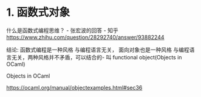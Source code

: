 # 1. 函数式对象




什么是函数式编程思维？ - 张宏波的回答 - 知乎
https://www.zhihu.com/question/28292740/answer/93882244


结论: 函数式编程是一种风格 与编程语言无关， 面向对象也是一种风格 与编程语言无关，两种风格并不矛盾，可以结合的- 叫 functional object(Objects in OCaml)


Objects in OCaml

https://ocaml.org/manual/objectexamples.html#sec36































